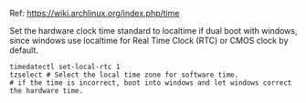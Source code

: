 Ref: https://wiki.archlinux.org/index.php/time

Set the hardware clock time standard to localtime if dual boot with windows, since windows
use localtime for Real Time Clock (RTC) or CMOS clock by default.

```
timedatectl set-local-rtc 1
tzselect # Select the local time zone for software time.
# if the time is incorrect, boot into windows and let windows correct the hardware time.
```
